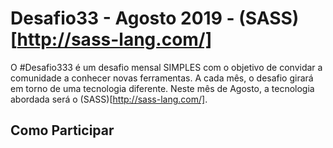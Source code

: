 # Desafio33 - Agosto 2019 - (SASS)[http://sass-lang.com/]

O #Desafio333 é um desafio mensal SIMPLES com o objetivo de convidar a comunidade a conhecer novas ferramentas.
A cada mês, o desafio girará em torno de uma tecnologia diferente. Neste mês de Agosto, a tecnologia abordada será o (SASS)[http://sass-lang.com/].

## Como Participar

##

